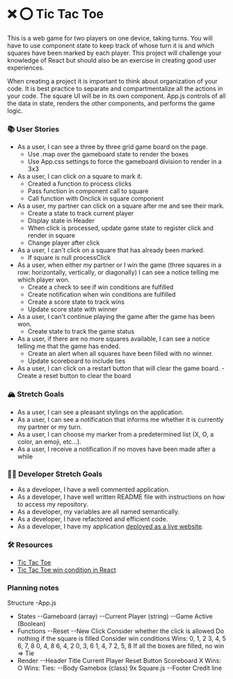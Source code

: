 # ❌ ⭕️ Tic Tac Toe

This is a web game for two players on one device, taking turns. You will have to use component state to keep track of whose turn it is and which squares have been marked by each player. This project will challenge your knowledge of React but should also be an exercise in creating good user experiences.

When creating a project it is important to think about organization of your code. It is best practice to separate and compartmentalize all the actions in your code. The square UI will be in its own component. App.js controls of all the data in state, renders the other components, and performs the game logic.

### 📚 User Stories

- As a user, I can see a three by three grid game board on the page.
    - Use .map over the gameboard state to render the boxes
    - Use App.css settings to force the gameboard division to render in a 3x3
- As a user, I can click on a square to mark it.
    - Created a function to process clicks
    - Pass function in component call to square
    - Call function with Onclick in square component
- As a user, my partner can click on a square after me and see their mark.
    - Create a state to track current player
    - Display state in Header
    - When click is processed, update game state to register click and render in square
    - Change player after click
- As a user, I can't click on a square that has already been marked.
    - If square is null processClick 
- As a user, when either my partner or I win the game (three squares in a row: horizontally, vertically, or diagonally) I can see a notice telling me which player won.
    - Create a check to see if win conditions are fulfilled
    - Create notification when win conditions are fulfilled
    - Create a score state to track wins
    - Update score state with winner
- As a user, I can't continue playing the game after the game has been won.
     - Create state to track the game status
- As a user, if there are no more squares available, I can see a notice telling me that the game has ended.
    - Create an alert when all squares have been filled with no winner.
    - Update scoreboard to include ties
- As a user, I can click on a restart button that will clear the game board.
    -Create a reset button to clear the board
### 🏔 Stretch Goals

- As a user, I can see a pleasant stylings on the application.
- As a user, I can see a notification that informs me whether it is currently my partner or my turn.
- As a user, I can choose my marker from a predetermined list (X, O, a color, an emoji, etc...).
- As a user, I receive a notification if no moves have been made after a while

### 👩‍💻 Developer Stretch Goals

- As a developer, I have a well commented application.
- As a developer, I have well written README file with instructions on how to access my repository.
- As a developer, my variables are all named semantically.
- As a developer, I have refactored and efficient code.
- As a developer, I have my application [deployed as a live website](https://render.com/docs/deploy-create-react-app).

### 🛠 Resources

- [Tic Tac Toe](https://en.wikipedia.org/wiki/Tic-tac-toe)
- [Tic Tac Toe win condition in React](https://forum.freecodecamp.org/t/need-help-understanding-react-tic-tac-toe-winner-function/137840)

### Planning notes

Structure
-App.js
* States
--Gameboard (array)
--Current Player (string)
--Game Active (Boolean)
* Functions
--Reset
--New Click
    Consider whether the click is allowed
    Do nothing if the square is filled
    Consider win conditions
        Wins:
            0, 1, 2
            3, 4, 5
            6, 7, 8
            0, 4, 8
            6, 4, 2
            0, 3, 6
            1, 4, 7
            2, 5, 8
    If all the boxes are filled, no win => Tie
* Render
--Header
    Title
    Current Player
    Reset Button
    Scoreboard
        X Wins: 
        O Wins:
        Ties:
--Body
    Gamebox (class)
        9x Square.js
--Footer
    Credit line